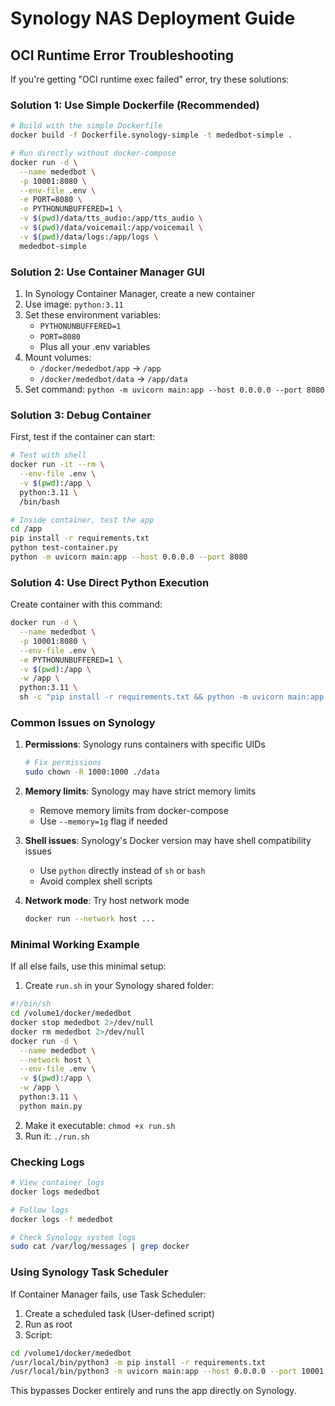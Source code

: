 # Synology NAS Deployment Guide

## OCI Runtime Error Troubleshooting

If you're getting "OCI runtime exec failed" error, try these solutions:

### Solution 1: Use Simple Dockerfile (Recommended)

```bash
# Build with the simple Dockerfile
docker build -f Dockerfile.synology-simple -t mededbot-simple .

# Run directly without docker-compose
docker run -d \
  --name mededbot \
  -p 10001:8080 \
  --env-file .env \
  -e PORT=8080 \
  -e PYTHONUNBUFFERED=1 \
  -v $(pwd)/data/tts_audio:/app/tts_audio \
  -v $(pwd)/data/voicemail:/app/voicemail \
  -v $(pwd)/data/logs:/app/logs \
  mededbot-simple
```

### Solution 2: Use Container Manager GUI

1. In Synology Container Manager, create a new container
2. Use image: `python:3.11`
3. Set these environment variables:
   - `PYTHONUNBUFFERED=1`
   - `PORT=8080`
   - Plus all your .env variables
4. Mount volumes:
   - `/docker/mededbot/app` → `/app`
   - `/docker/mededbot/data` → `/app/data`
5. Set command: `python -m uvicorn main:app --host 0.0.0.0 --port 8080`

### Solution 3: Debug Container

First, test if the container can start:

```bash
# Test with shell
docker run -it --rm \
  --env-file .env \
  -v $(pwd):/app \
  python:3.11 \
  /bin/bash

# Inside container, test the app
cd /app
pip install -r requirements.txt
python test-container.py
python -m uvicorn main:app --host 0.0.0.0 --port 8080
```

### Solution 4: Use Direct Python Execution

Create container with this command:
```bash
docker run -d \
  --name mededbot \
  -p 10001:8080 \
  --env-file .env \
  -e PYTHONUNBUFFERED=1 \
  -v $(pwd):/app \
  -w /app \
  python:3.11 \
  sh -c "pip install -r requirements.txt && python -m uvicorn main:app --host 0.0.0.0 --port 8080"
```

### Common Issues on Synology

1. **Permissions**: Synology runs containers with specific UIDs
   ```bash
   # Fix permissions
   sudo chown -R 1000:1000 ./data
   ```

2. **Memory limits**: Synology may have strict memory limits
   - Remove memory limits from docker-compose
   - Use `--memory=1g` flag if needed

3. **Shell issues**: Synology's Docker version may have shell compatibility issues
   - Use `python` directly instead of `sh` or `bash`
   - Avoid complex shell scripts

4. **Network mode**: Try host network mode
   ```bash
   docker run --network host ...
   ```

### Minimal Working Example

If all else fails, use this minimal setup:

1. Create `run.sh` in your Synology shared folder:
```bash
#!/bin/sh
cd /volume1/docker/mededbot
docker stop mededbot 2>/dev/null
docker rm mededbot 2>/dev/null
docker run -d \
  --name mededbot \
  --network host \
  --env-file .env \
  -v $(pwd):/app \
  -w /app \
  python:3.11 \
  python main.py
```

2. Make it executable: `chmod +x run.sh`
3. Run it: `./run.sh`

### Checking Logs

```bash
# View container logs
docker logs mededbot

# Follow logs
docker logs -f mededbot

# Check Synology system logs
sudo cat /var/log/messages | grep docker
```

### Using Synology Task Scheduler

If Container Manager fails, use Task Scheduler:

1. Create a scheduled task (User-defined script)
2. Run as root
3. Script:
```bash
cd /volume1/docker/mededbot
/usr/local/bin/python3 -m pip install -r requirements.txt
/usr/local/bin/python3 -m uvicorn main:app --host 0.0.0.0 --port 10001
```

This bypasses Docker entirely and runs the app directly on Synology.